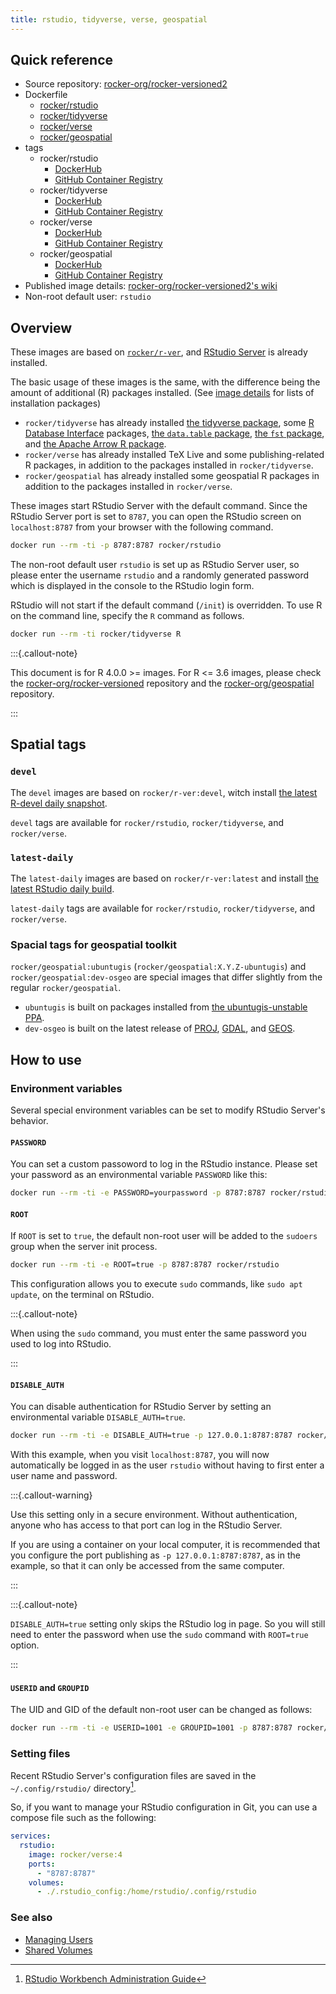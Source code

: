 ```yaml
---
title: rstudio, tidyverse, verse, geospatial
---
```


## Quick reference

- Source repository: [rocker-org/rocker-versioned2](https://github.com/rocker-org/rocker-versioned2)
- Dockerfile
  - [rocker/rstudio](https://github.com/rocker-org/rocker-versioned2/blob/master/dockerfiles/rstudio_devel.Dockerfile)
  - [rocker/tidyverse](https://github.com/rocker-org/rocker-versioned2/blob/master/dockerfiles/tidyverse_devel.Dockerfile)
  - [rocker/verse](https://github.com/rocker-org/rocker-versioned2/blob/master/dockerfiles/verse_devel.Dockerfile)
  - [rocker/geospatial](https://github.com/rocker-org/rocker-versioned2/blob/master/dockerfiles/geospatial_devel.Dockerfile)
- tags
  - rocker/rstudio
    - [DockerHub](https://hub.docker.com/r/rocker/rstudio/tags)
    - [GitHub Container Registry](https://github.com/rocker-org/rocker-versioned2/pkgs/container/rstudio/versions)
  - rocker/tidyverse
    - [DockerHub](https://hub.docker.com/r/rocker/tidyverse/tags)
    - [GitHub Container Registry](https://github.com/rocker-org/rocker-versioned2/pkgs/container/tidyverse/versions)
  - rocker/verse
    - [DockerHub](https://hub.docker.com/r/rocker/verse/tags)
    - [GitHub Container Registry](https://github.com/rocker-org/rocker-versioned2/pkgs/container/verse/versions)
  - rocker/geospatial
    - [DockerHub](https://hub.docker.com/r/rocker/geospatial/tags)
    - [GitHub Container Registry](https://github.com/rocker-org/rocker-versioned2/pkgs/container/geospatial/versions)
- Published image details: [rocker-org/rocker-versioned2's wiki](https://github.com/rocker-org/rocker-versioned2/wiki)
- Non-root default user: `rstudio`

## Overview

These images are based on [`rocker/r-ver`](r-ver.md),
and [RStudio Server](https://www.rstudio.com/products/rstudio/download-server/) is already installed.

The basic usage of these images is the same, with the difference being the amount of additional (R) packages installed.
(See [image details](https://github.com/rocker-org/rocker-versioned2/wiki) for lists of installation packages)

- `rocker/tidyverse` has already installed [the tidyverse package](https://www.tidyverse.org/),
  some [R Database Interface](https://dbi.r-dbi.org/) packages,
  [the `data.table` package](https://rdatatable.gitlab.io/data.table/), [the `fst` package](https://www.fstpackage.org/),
  and [the Apache Arrow R package](https://arrow.apache.org/docs/r/).
- `rocker/verse` has already installed TeX Live and some publishing-related R packages,
  in addition to the packages installed in `rocker/tidyverse`.
- `rocker/geospatial` has already installed some geospatial R packages in addition to the packages installed in `rocker/verse`.

These images start RStudio Server with the default command.
Since the RStudio Server port is set to `8787`,
you can open the RStudio screen on `localhost:8787` from your browser with the following command.

```sh
docker run --rm -ti -p 8787:8787 rocker/rstudio
```

The non-root default user `rstudio` is set up as RStudio Server user,
so please enter the username `rstudio` and a randomly generated password
which is displayed in the console to the RStudio login form.

RStudio will not start if the default command (`/init`) is overridden.
To use R on the command line, specify the `R` command as follows.

```sh
docker run --rm -ti rocker/tidyverse R
```

:::{.callout-note}

This document is for R 4.0.0 >= images. For R <= 3.6 images,
please check the [rocker-org/rocker-versioned](https://github.com/rocker-org/rocker-versioned) repository
and the [rocker-org/geospatial](https://github.com/rocker-org/geospatial) repository.

:::

## Spatial tags

### `devel`

The `devel` images are based on `rocker/r-ver:devel`,
witch install [the latest R-devel daily snapshot](https://cloud.r-project.org/src/base-prerelease/).

`devel` tags are available for `rocker/rstudio`, `rocker/tidyverse`, and `rocker/verse`.

### `latest-daily`

The `latest-daily` images are based on `rocker/r-ver:latest` and install [the latest RStudio daily build](https://dailies.rstudio.com/).

`latest-daily` tags are available for `rocker/rstudio`, `rocker/tidyverse`, and `rocker/verse`.

### Spacial tags for geospatial toolkit

`rocker/geospatial:ubuntugis` (`rocker/geospatial:X.Y.Z-ubuntugis`) and `rocker/geospatial:dev-osgeo` are special images
that differ slightly from the regular `rocker/geospatial`.

- `ubuntugis` is built on packages installed from [the ubuntugis-unstable PPA](https://launchpad.net/~ubuntugis/+archive/ubuntu/ubuntugis-unstable).
- `dev-osgeo` is built on the latest release of [PROJ](https://proj.org/), [GDAL](https://gdal.org/), and [GEOS](https://libgeos.org/).

## How to use

### Environment variables

Several special environment variables can be set to modify RStudio Server's behavior.

#### `PASSWORD`

You can set a custom passoword to log in the RStudio instance.
Please set your password as an environmental variable `PASSWORD` like this:

```sh
docker run --rm -ti -e PASSWORD=yourpassword -p 8787:8787 rocker/rstudio
```

#### `ROOT`

If `ROOT` is set to `true`,
the default non-root user will be added to the `sudoers` group when the server init process.

```sh
docker run --rm -ti -e ROOT=true -p 8787:8787 rocker/rstudio
```

This configuration allows you to execute `sudo` commands, like `sudo apt update`, on the terminal on RStudio.

:::{.callout-note}

When using the `sudo` command,
you must enter the same password you used to log into RStudio.

:::

#### `DISABLE_AUTH`

You can disable authentication for RStudio Server
by setting an environmental variable `DISABLE_AUTH=true`.

```sh
docker run --rm -ti -e DISABLE_AUTH=true -p 127.0.0.1:8787:8787 rocker/rstudio
```

With this example, when you visit `localhost:8787`,
you will now automatically be logged in as the user `rstudio` without having to first enter a user name and password.

:::{.callout-warning}

Use this setting only in a secure environment.
Without authentication, anyone who has access to that port can log in the RStudio Server.

If you are using a container on your local computer,
it is recommended that you configure the port publishing as `-p 127.0.0.1:8787:8787`, as in the example,
so that it can only be accessed from the same computer.

:::

:::{.callout-note}

`DISABLE_AUTH=true` setting only skips the RStudio log in page.
So you will still need to enter the password when use the   `sudo` command with `ROOT=true` option.

:::

#### `USERID` and `GROUPID`

The UID and GID of the default non-root user can be changed as follows:

```sh
docker run --rm -ti -e USERID=1001 -e GROUPID=1001 -p 8787:8787 rocker/rstudio
```

### Setting files

Recent RStudio Server's configuration files are saved in the `~/.config/rstudio/` directory[^rstudio_customizing].

[^rstudio_customizing]: [RStudio Workbench Administration Guide](https://docs.rstudio.com/ide/server-pro/r_sessions/customizing_session_settings.html)

So, if you want to manage your RStudio configuration in Git,
you can use a compose file such as the following:

```yml
services:
  rstudio:
    image: rocker/verse:4
    ports:
      - "8787:8787"
    volumes:
      - ./.rstudio_config:/home/rstudio/.config/rstudio
```

### See also

- [Managing Users](../../use/managing_users.md)
- [Shared Volumes](../../use/shared_volumes.md)
